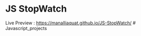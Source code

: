 # JS StopWatch
Live Preview : https://manalliaquat.github.io/JS-StopWatch/
#   J a v a s c r i p t _ p r o j e c t s  
 